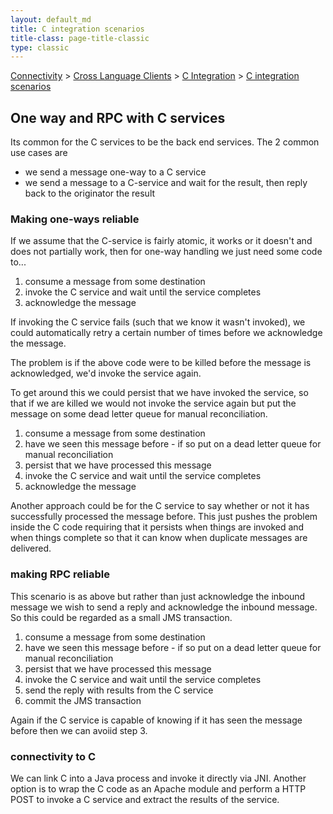 ```yaml
---
layout: default_md
title: C integration scenarios 
title-class: page-title-classic
type: classic
---
```


[Connectivity](connectivity) > [Cross Language Clients](cross-language-clients) > [C Integration](c-integration) > [C integration scenarios](c-integration-scenarios)


One way and RPC with C services
-------------------------------

Its common for the C services to be the back end services. The 2 common use cases are

*   we send a message one-way to a C service
*   we send a message to a C-service and wait for the result, then reply back to the originator the result

### Making one-ways reliable

If we assume that the C-service is fairly atomic, it works or it doesn't and does not partially work, then for one-way handling we just need some code to...

1.  consume a message from some destination
2.  invoke the C service and wait until the service completes
3.  acknowledge the message

If invoking the C service fails (such that we know it wasn't invoked), we could automatically retry a certain number of times before we acknowledge the message.

The problem is if the above code were to be killed before the message is acknowledged, we'd invoke the service again.

To get around this we could persist that we have invoked the service, so that if we are killed we would not invoke the service again but put the message on some dead letter queue for manual reconciliation.

1.  consume a message from some destination
2.  have we seen this message before - if so put on a dead letter queue for manual reconciliation
3.  persist that we have processed this message
4.  invoke the C service and wait until the service completes
5.  acknowledge the message

Another approach could be for the C service to say whether or not it has successfully processed the message before. This just pushes the problem inside the C code requiring that it persists when things are invoked and when things complete so that it can know when duplicate messages are delivered.

### making RPC reliable

This scenario is as above but rather than just acknowledge the inbound message we wish to send a reply and acknowledge the inbound message. So this could be regarded as a small JMS transaction.

1.  consume a message from some destination
2.  have we seen this message before - if so put on a dead letter queue for manual reconciliation
3.  persist that we have processed this message
4.  invoke the C service and wait until the service completes
5.  send the reply with results from the C service
6.  commit the JMS transaction

Again if the C service is capable of knowing if it has seen the message before then we can avoiid step 3.

### connectivity to C

We can link C into a Java process and invoke it directly via JNI. Another option is to wrap the C code as an Apache module and perform a HTTP POST to invoke a C service and extract the results of the service.

